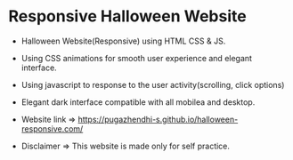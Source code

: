 # Responsive Halloween Website

- Halloween Website(Responsive) using HTML CSS & JS.
- Using CSS animations for smooth user experience and elegant interface.
- Using javascript to response to the user activity(scrolling, click options)
- Elegant dark interface compatible with all mobilea and desktop.

- Website link => https://pugazhendhi-s.github.io/halloween-responsive.com/

- Disclaimer => This website is made only for self practice.
